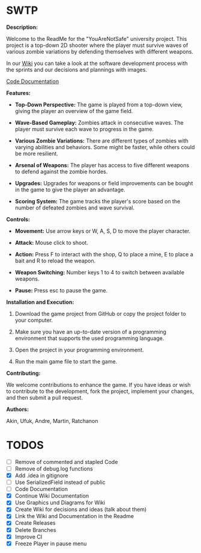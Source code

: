 # SWTP

**Description:**

Welcome to the ReadMe for the "YouAreNotSafe" university project.
This project is a top-down 2D shooter where the player must survive waves of various zombie variations by defending themselves with different weapons.

In our [Wiki](https://github.com/akin75/SWTP/wiki) you can take a look at the software development process with the sprints and our decisions and plannings with images.

[Code Documentation](https://rawcdn.githack.com/akin75/SWTP/42e3cff1c45fa5bbfa42bde2ca7194cd6af3fdbb/CodeDocu/html/index.html)

**Features:**
- **Top-Down Perspective:** The game is played from a top-down view, giving the player an overview of the game field.

- **Wave-Based Gameplay:** Zombies attack in consecutive waves. The player must survive each wave to progress in the game.

- **Various Zombie Variations:** There are different types of zombies with varying abilities and behaviors. Some might be faster, while others could be more resilient.

- **Arsenal of Weapons:** The player has access to five different weapons to defend against the zombie hordes.

- **Upgrades:** Upgrades for weapons or field improvements can be bought in the game to give the player an advantage.

- **Scoring System:** The game tracks the player's score based on the number of defeated zombies and wave survival.

**Controls:**
- **Movement:** Use arrow keys or W, A, S, D to move the player character.

- **Attack:** Mouse click to shoot.

- **Action:** Press F to interact with the shop, Q to place a mine, E to place a bait and R to reload the weapon.

- **Weapon Switching:** Number keys 1 to 4 to switch between available weapons.

- **Pause:** Press esc to pause the game.

  
**Installation and Execution:**
1. Download the game project from GitHub or copy the project folder to your computer.

2. Make sure you have an up-to-date version of a programming environment that supports the used programming language.

3. Open the project in your programming environment.

4. Run the main game file to start the game.

**Contributing:**

We welcome contributions to enhance the game. If you have ideas or wish to contribute to the development, fork the project, implement your changes, and then submit a pull request.

**Authors:**

Akin, Ufuk, Andre, Martin, Ratchanon

# TODOS
- [ ] Remove of commented and stapled Code
- [ ] Remove of debug.log functions
- [x] Add .idea in gitignore
- [ ] Use SerializedField instead of public
- [ ] Code Documentation
- [x] Continue Wiki Documentation
- [x] Use Graphics und Diagrams for Wiki
- [x] Create Wiki for decisions and ideas (talk about them)
- [x] Link the Wiki and Documentation in the Readme
- [x] Create Releases
- [x] Delete Branches
- [x] Improve CI
- [x] Freeze Player in pause menu
